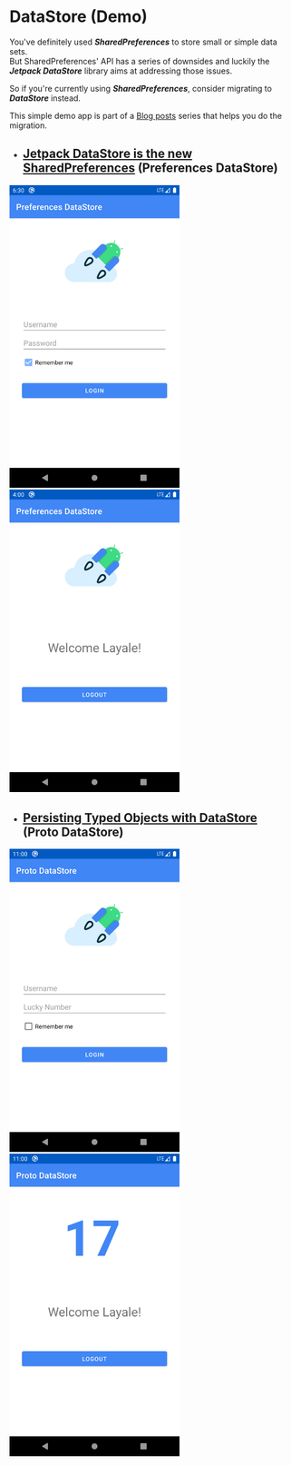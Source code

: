 # DataStore (Demo)

You've definitely used _**SharedPreferences**_ to store small or simple data sets. </br>
But SharedPreferences' API has a series of downsides and luckily the _**Jetpack DataStore**_ library aims at addressing those issues.

So if you're currently using _**SharedPreferences**_, consider migrating to _**DataStore**_ instead. 

This simple demo app is part of a [Blog posts](https://yalematta.dev/blog/preferences-datastore.html) series that helps you do the migration.

- ## [Jetpack DataStore is the new SharedPreferences](https://yalematta.dev/blog/preferences-datastore.html) (Preferences DataStore)

<img src="/screenshots/LoginActivity.png" width="300"/> <img src="/screenshots/WelcomeActivity.png" width="300"/>

- ## [Persisting Typed Objects with DataStore](https://yalematta.dev/blog/proto-datastore.html) (Proto DataStore)

<img src="/screenshots/ProtoLoginActivity.png" width="300"/> <img src="/screenshots/ProtoWelcomeActivity.png" width="300"/>
